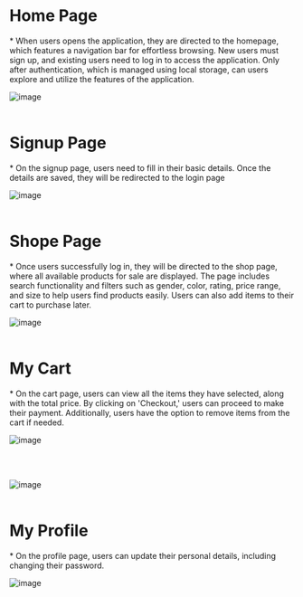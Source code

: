 <h1>Home Page</h1>
<p> * When users opens the application, they are directed to the homepage, which features a navigation bar for effortless browsing. New users must sign up, and existing users need to log in to access the application. Only after authentication, which is managed using local storage, can users explore and utilize the features of the application.</p>

![image](https://github.com/user-attachments/assets/5e8c2f75-f094-4bf0-bdcd-22f941f69783)
<br/>
<br/>

<h1>Signup Page</h1>
<p> * On the signup page, users need to fill in their basic details. Once the details are saved, they will be redirected to the login page</p>

![image](https://github.com/user-attachments/assets/3b0eeb6f-aab5-43f2-9fdc-15408587ab28)
<br/>
<br/>

<h1>Shope Page</h1>
<p> * Once users successfully log in, they will be directed to the shop page, where all available products for sale are displayed. The page includes search functionality and filters such as gender, color, rating, price range, and size to help users find products easily. Users can also add items to their cart to purchase later.</p>

![image](https://github.com/user-attachments/assets/c2d12d62-bd80-4a23-a0b7-2862b557d32e)
<br/>
<br/>

<h1>My Cart</h1>
<p> * On the cart page, users can view all the items they have selected, along with the total price. By clicking on 'Checkout,' users can proceed to make their payment. Additionally, users have the option to remove items from the cart if needed.</p>

![image](https://github.com/user-attachments/assets/89866d19-4258-4047-883b-aeb73de7be11)

<br/>
<br/>

![image](https://github.com/user-attachments/assets/735ffd19-b24f-4eef-a0ae-a2fa3fbc1b42)
<br/>
<br/>

<h1>My Profile</h1>
<p> * On the profile page, users can update their personal details, including changing their password.</p>

![image](https://github.com/user-attachments/assets/02320247-fbfd-4ea0-bb44-3e1a288fd7c1)





